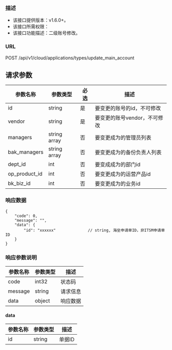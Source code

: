 ### 描述

- 该接口提供版本：v1.6.0+。
- 该接口所需权限：
- 该接口功能描述：二级账号修改。

### URL

POST /api/v1/cloud/applications/types/update_main_account

## 请求参数
| 参数名称          | 参数类型         | 必选 | 描述                |
|---------------|--------------|----|-------------------|
| id            | string       | 是  | 要变更的账号的id，不可修改    |
| vendor        | string       | 是  | 要变更的账号vendor，不可修改 |
| managers      | string array | 否  | 要变更成为的管理员列表       |
| bak_managers  | string array | 否  | 要变更成为的备份负责人列表     |
| dept_id       | int          | 否  | 要变成成为的部门id        |
| op_product_id | int          | 否  | 要变更成为的运营产品id      |
| bk_biz_id     | int          | 否  | 要变更成为的业务id        |


### 响应数据
```
{
    "code": 0,
    "message": "",
    "data": {
        "id": "xxxxxx"              // string, 海垒申请单ID，非ITSM申请单ID
    }
}
```

### 响应参数说明

| 参数名称    | 参数类型   | 描述   |
|---------|--------|------|
| code    | int32  | 状态码  |
| message | string | 请求信息 |
| data    | object | 响应数据 |

#### data

| 参数名称 | 参数类型   | 描述   |
|------|--------|------|
| id   | string | 单据ID |
